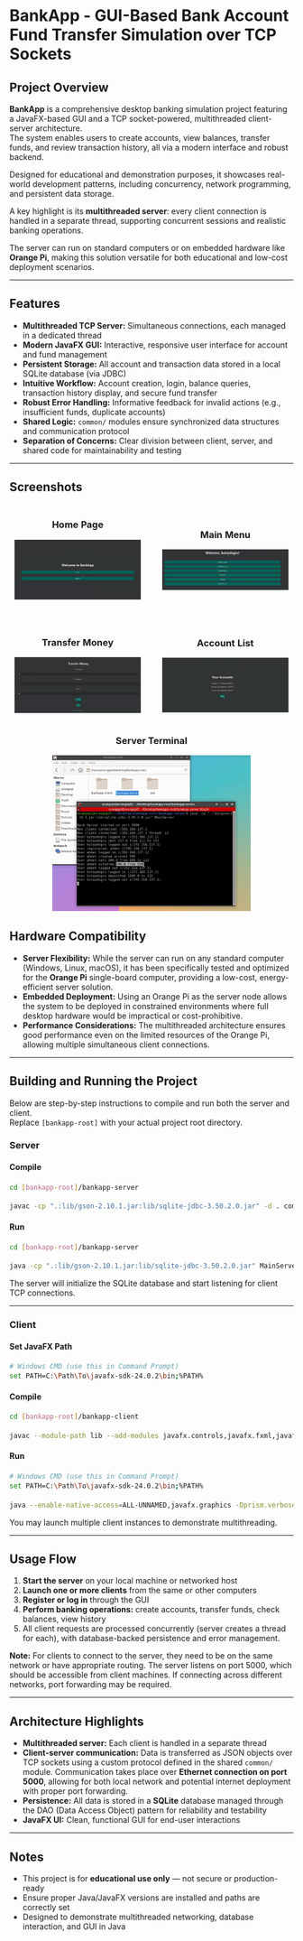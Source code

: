 
# BankApp - GUI-Based Bank Account Fund Transfer Simulation over TCP Sockets

##  Project Overview

**BankApp** is a comprehensive desktop banking simulation project featuring a JavaFX-based GUI and a TCP socket-powered, multithreaded client-server architecture.  
The system enables users to create accounts, view balances, transfer funds, and review transaction history, all via a modern interface and robust backend.

Designed for educational and demonstration purposes, it showcases real-world development patterns, including concurrency, network programming, and persistent data storage.

A key highlight is its **multithreaded server**: every client connection is handled in a separate thread, supporting concurrent sessions and realistic banking operations. 

The server can run on standard computers or on embedded hardware like **Orange Pi**, making this solution versatile for both educational and low-cost deployment scenarios.

---

##  Features

-  **Multithreaded TCP Server:** Simultaneous connections, each managed in a dedicated thread  
-  **Modern JavaFX GUI:** Interactive, responsive user interface for account and fund management  
-  **Persistent Storage:** All account and transaction data stored in a local SQLite database (via JDBC)  
-  **Intuitive Workflow:** Account creation, login, balance queries, transaction history display, and secure fund transfer  
-  **Robust Error Handling:** Informative feedback for invalid actions (e.g., insufficient funds, duplicate accounts)  
-  **Shared Logic:** `common/` modules ensure synchronized data structures and communication protocol  
-  **Separation of Concerns:** Clear division between client, server, and shared code for maintainability and testing  

---


## Screenshots

<table style="border-collapse: separate; border: none;">
  <tr style="border: none;">
    <td width="48%" style="border: none;">
      <h3 align="center">Home Page</h3>
      <img src="screenshots/HomePage.png" width="100%" alt="Home Page">
    </td>
    <td width="4%" style="border: none;"></td>
    <td width="48%" style="border: none;">
      <h3 align="center">Main Menu</h3>
      <img src="screenshots/MainMenuPage.png" width="100%" alt="Main Menu Page">
    </td>
  </tr>
  <tr height="30px"><td colspan="3"></td></tr>
  <tr style="border: none;">
    <td width="48%" style="border: none;">
      <h3 align="center">Transfer Money</h3>
      <img src="screenshots/TransferMoneyPage.png" width="100%" alt="Transfer Money Page">
    </td>
    <td width="4%" style="border: none;"></td>
    <td width="48%" style="border: none;">
      <h3 align="center">Account List</h3>
      <img src="screenshots/ListAccountPage.png" width="100%" alt="List Account Page">
    </td>
  </tr>
</table>

<div align="center" style="margin-top: 30px;">
  <h3>Server Terminal</h3>
  <img src="screenshots/ServerTerminal.png" width="70%" alt="Server Terminal">
</div>

## Hardware Compatibility

- **Server Flexibility:** While the server can run on any standard computer (Windows, Linux, macOS), it has been specifically tested and optimized for the **Orange Pi** single-board computer, providing a low-cost, energy-efficient server solution.
- **Embedded Deployment:** Using an Orange Pi as the server node allows the system to be deployed in constrained environments where full desktop hardware would be impractical or cost-prohibitive.
- **Performance Considerations:** The multithreaded architecture ensures good performance even on the limited resources of the Orange Pi, allowing multiple simultaneous client connections.

---
  
## Building and Running the Project

Below are step-by-step instructions to compile and run both the server and client.  
Replace `[bankapp-root]` with your actual project root directory.


###  Server

####  Compile

```bash
cd [bankapp-root]/bankapp-server

javac -cp ".:lib/gson-2.10.1.jar:lib/sqlite-jdbc-3.50.2.0.jar" -d . common/*.java server/dao/*.java server/services/*.java server/net/*.java MainServer.java

```

####  Run

```bash
cd [bankapp-root]/bankapp-server

java -cp ".:lib/gson-2.10.1.jar:lib/sqlite-jdbc-3.50.2.0.jar" MainServer
```

The server will initialize the SQLite database and start listening for client TCP connections.

---

###  Client

####  Set JavaFX Path

```bash
# Windows CMD (use this in Command Prompt)
set PATH=C:\Path\To\javafx-sdk-24.0.2\bin;%PATH%
```

####  Compile

```bash
cd [bankapp-root]/bankapp-client

javac --module-path lib --add-modules javafx.controls,javafx.fxml,javafx.web,javafx.media -cp "lib\json-20240303.jar;lib\gson-2.10.1.jar;lib\sqlite-jdbc-3.50.2.0.jar" -d out client\gui\*.java client\net\*.java common\*.java
```

####  Run

```bash
# Windows CMD (use this in Command Prompt)
set PATH=C:\Path\To\javafx-sdk-24.0.2\bin;%PATH%

java --enable-native-access=ALL-UNNAMED,javafx.graphics -Dprism.verbose=true -Dprism.order=sw,es2,d3d,j2d -Djavafx.verbose=true --module-path lib --add-modules javafx.controls,javafx.fxml,javafx.web,javafx.media -cp "out;lib\json-20240303.jar;lib\gson-2.10.1.jar;lib\sqlite-jdbc-3.50.2.0.jar" client.gui.MainApp

```

You may launch multiple client instances to demonstrate multithreading.

---

##  Usage Flow

1. **Start the server** on your local machine or networked host  
2. **Launch one or more clients** from the same or other computers  
3. **Register or log in** through the GUI  
4. **Perform banking operations:** create accounts, transfer funds, check balances, view history  
5. All client requests are processed concurrently (server creates a thread for each), with database-backed persistence and error management.

**Note:** For clients to connect to the server, they need to be on the same network or have appropriate routing. The server listens on port 5000, which should be accessible from client machines. If connecting across different networks, port forwarding may be required.  

---

##  Architecture Highlights

-  **Multithreaded server:** Each client is handled in a separate thread
-  **Client-server communication:** Data is transferred as JSON objects over TCP sockets using a custom protocol defined in the shared `common/` module. Communication takes place over **Ethernet connection on port 5000**, allowing for both local network and potential internet deployment with proper port forwarding.
-  **Persistence:**  All data is stored in a **SQLite** database managed through the DAO (Data Access Object) pattern for reliability and testability 
-  **JavaFX UI:** Clean, functional GUI for end-user interactions  

---

##  Notes

-  This project is for **educational use only** — not secure or production-ready  
-  Ensure proper Java/JavaFX versions are installed and paths are correctly set  
-  Designed to demonstrate multithreaded networking, database interaction, and GUI in Java  


